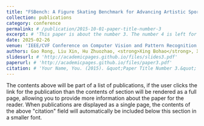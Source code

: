 ```yaml
---
title: "FSBench: A Figure Skating Benchmark for Advancing Artistic Sports Understanding"
collection: publications
category: conference
permalink: # /publication/2015-10-01-paper-title-number-3
excerpt: # 'This paper is about the number 3. The number 4 is left for future work.'
date: 2025-02-26
venue: 'IEEE/CVF Conference on Computer Vision and Pattern Recognition (CVPR)'
authors: Gao Rong, Liu Xin, Hu Zhuozhao, <strong>Xing Bohao</strong>, Xia Baiqiang, Yu Zitong, Kälviäinen Heikki
slidesurl: # 'http://academicpages.github.io/files/slides3.pdf'
paperurl: # 'http://academicpages.github.io/files/paper3.pdf'
citation: # 'Your Name, You. (2015). &quot;Paper Title Number 3.&quot; <i>Journal 1</i>. 1(3).'
---
```


The contents above will be part of a list of publications, if the user clicks the link for the publication than the contents of section will be rendered as a full page, allowing you to provide more information about the paper for the reader. When publications are displayed as a single page, the contents of the above "citation" field will automatically be included below this section in a smaller font.
